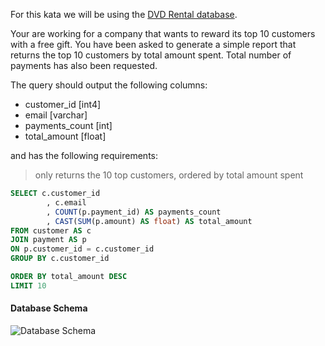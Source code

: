 For this kata we will be using the [DVD Rental database](http://www.postgresqltutorial.com/postgresql-sample-database/).

Your are working for a company that wants to reward its top 10 customers with a free gift. You have been asked to generate a simple report that returns the top 10 customers by total amount spent. Total number of payments has also been requested.

The query should output the following columns:

* customer_id [int4]
* email [varchar]
* payments_count [int]
* total_amount [float]

and has the following requirements:

> only returns the 10 top customers, ordered by total amount spent

```sql
SELECT c.customer_id
        , c.email
        , COUNT(p.payment_id) AS payments_count
        , CAST(SUM(p.amount) AS float) AS total_amount
FROM customer AS c
JOIN payment AS p
ON p.customer_id = c.customer_id
GROUP BY c.customer_id

ORDER BY total_amount DESC
LIMIT 10
```
#### Database Schema
![Database Schema](http://www.postgresqltutorial.com/wp-content/uploads/2013/05/PostgreSQL-Sample-Database.png)
